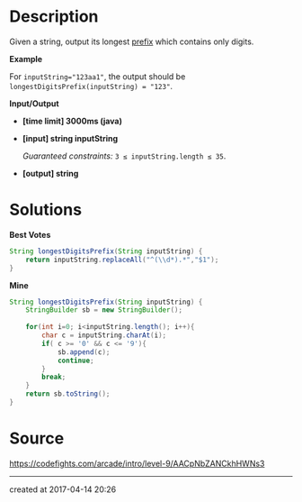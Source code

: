 # Description

Given a string, output its longest [prefix](keyword://string-prefix) which contains only digits.

**Example**

For `inputString="123aa1"`, the output should be
`longestDigitsPrefix(inputString) = "123"`.

**Input/Output**

- **[time limit] 3000ms (java)**


- **[input] string inputString**

  *Guaranteed constraints:*
  `3 ≤ inputString.length ≤ 35`.

- **[output] string**

# Solutions

**Best Votes**

``` java
String longestDigitsPrefix(String inputString) {
    return inputString.replaceAll("^(\\d*).*","$1");
}
```

**Mine**

``` java
String longestDigitsPrefix(String inputString) {
    StringBuilder sb = new StringBuilder();
    
    for(int i=0; i<inputString.length(); i++){
        char c = inputString.charAt(i);
        if( c >= '0' && c <= '9'){
            sb.append(c);
            continue;
        }
        break;
    }
    return sb.toString();
}
```

# Source

https://codefights.com/arcade/intro/level-9/AACpNbZANCkhHWNs3

---

created at 2017-04-14 20:26